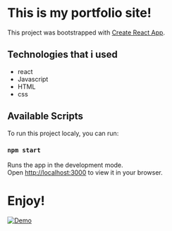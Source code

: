 # This is my portfolio site!

This project was bootstrapped with [Create React App](https://github.com/facebook/create-react-app).

## Technologies that i used

- react
- Javascript
- HTML
- css

## Available Scripts

To run this project localy, you can run:

### `npm start`

Runs the app in the development mode.\
Open [http://localhost:3000](http://localhost:3000) to view it in your browser.

# Enjoy!


[![Demo](https://drive.google.com/file/d/1w1vnoX4Mxxa27wE68EDnlNJMFAuC9C_l/view?usp=sharing)](https://drive.google.com/file/d/1w1vnoX4Mxxa27wE68EDnlNJMFAuC9C_l/view?usp=sharing)
